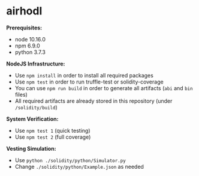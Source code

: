 # airhodl

**Prerequisites:**
- node 10.16.0
- npm 6.9.0
- python 3.7.3

**NodeJS Infrastructure:**
- Use `npm install` in order to install all required packages
- Use `npm test` in order to run truffle-test or solidity-coverage
- You can use `npm run build` in order to generate all artifacts (`abi` and `bin` files)
- All required artifacts are already stored in this repository (under `/solidity/build`)

**System Verification:**
- Use `npm test 1` (quick testing)
- Use `npm test 2` (full coverage)

**Vesting Simulation:**
- Use `python ./solidity/python/Simulator.py`
- Change `./solidity/python/Example.json` as needed
